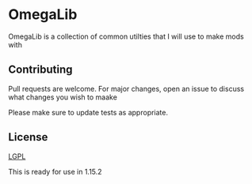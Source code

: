 # OmegaLib
OmegaLib is a collection of common utilties that I will use to make mods with

## Contributing
Pull requests are welcome. For major changes, open an issue to discuss what changes you wish to maake

Please make sure to update tests as appropriate.

## License
[LGPL](https://choosealicense.com/licenses/gpl-3.0/)

This is ready for use in 1.15.2
